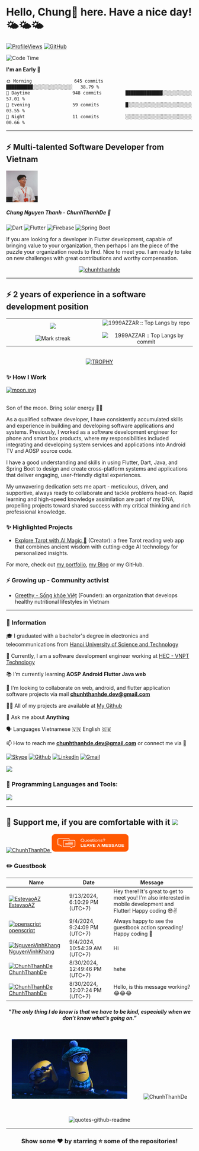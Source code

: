 # Hello, Chung🎯 here. Have a nice day! 🌤️🌤️🌤️

[![ProfileViews](https://komarev.com/ghpvc/?username=ChunhThanhDe&label=Profile%20views&color=594560&style=flat)](https://komarev.com/ghpvc/?username=ChunhThanhDe)
[![GitHub](https://img.shields.io/github/followers/ChunhThanhDe?label=follow&style=social)](https://github.com/ChunhThanhDe)

<!--START_SECTION:waka-->
![Code Time](http://img.shields.io/badge/Code%20Time-0%20secs-blue)

**I'm an Early 🐤** 

```text
🌞 Morning                645 commits         ██████████░░░░░░░░░░░░░░░   38.79 % 
🌆 Daytime                948 commits         ██████████████░░░░░░░░░░░   57.01 % 
🌃 Evening                59 commits          █░░░░░░░░░░░░░░░░░░░░░░░░   03.55 % 
🌙 Night                  11 commits          ░░░░░░░░░░░░░░░░░░░░░░░░░   00.66 % 
```



<!--END_SECTION:waka-->

---

## ⚡ Multi-talented Software Developer from Vietnam 

<be>
 
<a href="https://www.linkedin.com/in/chunhthanhde/">
 <img src="https://raw.githubusercontent.com/ChunhThanhDe/ChunhThanhDe/main/media/avatar.png" align="center" width="85px" alt=" Chung Nguyễn Thành">
</a>

##### *Chung Nguyen Thanh - ChunhThanhDe* 🎯

![Dart](https://img.shields.io/badge/dart-%230175C2.svg?style=for-the-badge&logo=dart&logoColor=white)
![Flutter](https://img.shields.io/badge/Flutter-%2302569B.svg?style=for-the-badge&logo=Flutter&logoColor=white)
![Firebase](https://img.shields.io/badge/Firebase-%23FFCA28.svg?style=for-the-badge&logo=firebase&logoColor=black)
![Spring Boot](https://img.shields.io/badge/Spring%20Boot-%236DB33F.svg?style=for-the-badge&logo=springboot&logoColor=white)

<p> If you are looking for a developer in Flutter development, capable of bringing value to your organization, then perhaps I am the piece of the puzzle your organization needs to find. Nice to meet you. I am ready to take on new challenges with great contributions and worthy compensation. </p>

<div align="center">
  <a href="https://ChunhThanhDe.github.io"><img src="https://github-profile-trophy.vercel.app/?username=chunhthanhde&title=Stars,Commits,Repositories,Followers,Experience,Issues,PullRequest,Reviews&theme=gruvbox" alt="chunhthanhde" /></a>

</div>

---

## ⚡ 2 years of experience in a software development position

<!--- stats & Trophy (start) -->
<p align="center">
  <!--- stats (start) -->
<table align="center">
<tr border="none">
  <td width="50%" align="center">
    <img  align="center"  src="https://leetcard.jacoblin.cool/ChunhThanhDe?theme=dark&font=ABeeZee&ext=heatmap" />
    <br></br>
    <img  title="🔥 Get streak stats for your profile at git.io/streak-stats" alt="Mark streak" src="https://github-readme-streak-stats.herokuapp.com/?user=ChunhThanhDe&theme=dark&hide_border=false" /> 
  </td>
  
  <td width="50%" align="center">
    <img align="center" src="https://github-profile-summary-cards.vercel.app/api/cards/repos-per-language?username=ChunhThanhDe&theme=dark" alt="1999AZZAR :: Top Langs by repo" />
    <br></br>
    <img align="center" src="https://github-profile-summary-cards.vercel.app/api/cards/most-commit-language?username=ChunhThanhDe&theme=dark" alt="1999AZZAR :: Top Langs by commit" />
  </td>
</tr>
</table>
<!--- stats (end) -->

<br>

<!--- trophy (start) -->
<div align=center>
  <a href="https://chunhthanhde.github.io" title="Go to Source">
    <img align="center" src="http://github-profile-summary-cards.vercel.app/api/cards/profile-details?username=ChunhThanhDe&theme=dark" alt="TROPHY" />
    </a>
</div>
<!--- trophy (start) -->

</p>        
<!--- stats (end) -->

### ✨ How I Work

<a href="https://moon-svg.minung.dev/moon.svg?theme=ray&rotate=0">
  <img src="https://moon-svg.minung.dev/moon.svg?theme=ray&rotate=0" alt="moon.svg" />
</a>

<br/>
<br/>

Son of the moon. Bring solar energy 🐱‍🏍

As a qualified software developer, I have consistently accumulated skills and experience in building and developing software applications and systems. Previously, I worked as a software development engineer for phone and smart box products, where my responsibilities included integrating and developing system services and applications into Android TV and AOSP source code.

I have a good understanding and skills in using Flutter, Dart, Java, and Spring Boot to design and create cross-platform systems and applications that deliver engaging, user-friendly digital experiences.

My unwavering dedication sets me apart - meticulous, driven, and supportive, always ready to collaborate and tackle problems head-on. Rapid learning and high-speed knowledge assimilation are part of my DNA, propelling projects toward shared success with my critical thinking and rich professional knowledge.

### ✨ Highlighted Projects

- [Explore Tarot with AI Magic 🔮](https://chunhthanhde.github.io/tarot-card-fortune-telling/) (Creator): a free Tarot reading web app that combines ancient wisdom with cutting-edge AI technology for personalized insights.

For more, check out [my portfolio](https://chunhthanhde.github.io/), [my Blog](https://chunhthanhde.hashnode.dev/welcome) or my GitHub.

### ⚡ Growing up - Community activist

- [Greethy - Sống khỏe Việt](https://www.facebook.com/greethy.project) (Founder): an organization that develops healthy nutritional lifestyles in Vietnam

---

### 🌟 Information

🎓 I graduated with a bachelor's degree in electronics and telecommunications from [Hanoi University of Science and Technology](https://hust.edu.vn/)

🏢 Currently, I am a software development engineer working at [HEC - VNPT Technology](https://odm.vnpt-technology.vn/)

📚 I’m currently learning **AOSP** **Android** **Flutter** **Java web**

👯 I'm looking to collaborate on web, android, and flutter application software projects via mail **chunhthanhde.dev@gmail.com**

👨‍💻 All of my projects are available at [My Github](https://github.com/ChunhThanhDe)

💬 Ask me about **Anything**

🗣️ Languages Vietnamese 🇻🇳 English 🇬🇧

📫 How to reach me **chunhthanhde.dev@gmail.com** or connect me via 🔻

[![Skype](https://img.shields.io/badge/-Skype-blue?style=flat&logo=Skype&logoColor=white)](https://join.skype.com/invite/rdKrZGo3Mdk1)
[![Github](https://img.shields.io/badge/-Github-000?style=flat&logo=Github&logoColor=white)](https://github.com/chunhthanhde)
[![Linkedin](https://img.shields.io/badge/-LinkedIn-blue?style=flat&logo=Linkedin&logoColor=white)](https://www.linkedin.com/in/chunhthanhde/)
[![Gmail](https://img.shields.io/badge/-Gmail-c14438?style=flat&logo=Gmail&logoColor=white)](mailto:chunhthanhde.dev@gmail.com)

<be>

<a href="https://discord.com/users/753815467554111588" target="_blank"><img align="center"  src="https://discord.c99.nl/widget/theme-3/753815467554111588.png"/></a>

### 🔧 Programming Languages and Tools:

<p align="left">
  <a href="https://ChunhThanhDe.github.io">
    <img src="https://skillicons.dev/icons?i=c,java,kotlin,flutter,spring,idea,androidstudio,vscode,mysql,mongodb,firebase,linux,docker,aws,azure" />
  </a>
</p>

---

## 💝 Support me, if you are comfortable with it <img src="https://media.giphy.com/media/iY8CRBdQXODJSCERIr/giphy.gif" width="30px">&nbsp; 


<a href="https://www.buymeacoffee.com/ChunhThanhDe">
  <img align="centre" src="https://cdn.buymeacoffee.com/buttons/v2/default-yellow.png" height="50" width="210" alt="ChunhThanhDe" />
</a>

<a href="https://github.com/ChunhThanhDe/ChunhThanhDe/issues/1#issuecomment-new">
  <img align="centre" src="https://raw.githubusercontent.com/ChunhThanhDe/ChunhThanhDe/refs/heads/main/media/Quitline_Chat_Offline.png" height="50" width="210" alt="Leave me a message" />
</a>

<br>

### ✏️ Guestbook

<!-- Guestbook -->
| Name | Date | Message |
|---|---|---|
|[<img src="https://avatars.githubusercontent.com/u/110121803?s=24&u=a3d36f90d94e696f73930aa6afc0f69c2fa71cf5&v=4" alt="EstevaoAZ" width="24" />  EstevaoAZ](https://github.com/EstevaoAZ)|9/13/2024, 6:10:29 PM (UTC+7)|Hey there! It's great to get to meet you! I'm also interested in mobile development and Flutter! Happy coding 😎✌|
|[<img src="https://avatars.githubusercontent.com/u/1105080?s=24&u=dde8ee2b184b25db43723f54823a3484ffe806a7&v=4" alt="openscript" width="24" />  openscript](https://github.com/openscript)|9/4/2024, 9:24:09 PM (UTC+7)|Always happy to see the guestbook action spreading! Happy coding 🥇|
|[<img src="https://avatars.githubusercontent.com/u/84318986?s=24&v=4" alt="NguyenVinhKhang" width="24" />  NguyenVinhKhang](https://github.com/NguyenVinhKhang)|9/4/2024, 10:54:39 AM (UTC+7)|Hi|
|[<img src="https://avatars.githubusercontent.com/u/98199185?s=24&u=174b59f190c6673c5d4dd4e0eaf9004d337b31fe&v=4" alt="ChunhThanhDe" width="24" />  ChunhThanhDe](https://github.com/ChunhThanhDe)|8/30/2024, 12:49:46 PM (UTC+7)|hehe|
|[<img src="https://avatars.githubusercontent.com/u/98199185?s=24&u=174b59f190c6673c5d4dd4e0eaf9004d337b31fe&v=4" alt="ChunhThanhDe" width="24" />  ChunhThanhDe](https://github.com/ChunhThanhDe)|8/30/2024, 12:07:24 PM (UTC+7)|Hello, is this message working? 😂😂😂|
<!-- /Guestbook -->

<div align="center">

#### *"The only thing I do know is that we have to be kind, especially when we don’t know what’s going on."*

</div>

<br>

<p align="center">
  <img src="media/hahaha.gif" alt="Cartoon" style="height: 160px;" />
 &nbsp;&nbsp;&nbsp;&nbsp;&nbsp;&nbsp;&nbsp;&nbsp;&nbsp;
  <img src="https://github-readme-stats.vercel.app/api?username=ChunhThanhDe&show_icons=true&locale=en&count_private=true" alt="ChunhThanhDe" style="height: 160px;" />
 </p>
<br>
</div>
<div align="center">
<p align="center">
  <img src="https://quotes-github-readme.vercel.app/api?type=horizontal&theme=vue" alt="quotes-github-readme">
</p>

---

### Show some ❤️ by starring ⭐ some of the repositories!

</div>
